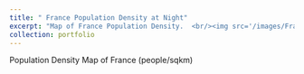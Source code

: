 ```yaml
---
title: " France Population Density at Night"
excerpt: "Map of France Population Density.  <br/><img src='/images/France at night.png'>"
collection: portfolio
---
```


Population Density Map of France (people/sqkm) 
